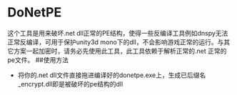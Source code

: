 # DoNetPE
这个工具是用来破坏.net dll正常的PE结构，使得一些反编译工具例如dnspy无法正常反编译，可用于保护unity3d mono下的dll，不会影响游戏正常的运行。与其它方案一起加密时，请务必先使用此工具，此工具依赖于解析正常的.net 正常的pe文件。
##使用方法
- 将你的.net dll文件直接拖进编译好的donetpe.exe上，生成已后缀名_encrypt.dll即是被破坏的pe结构的dll
